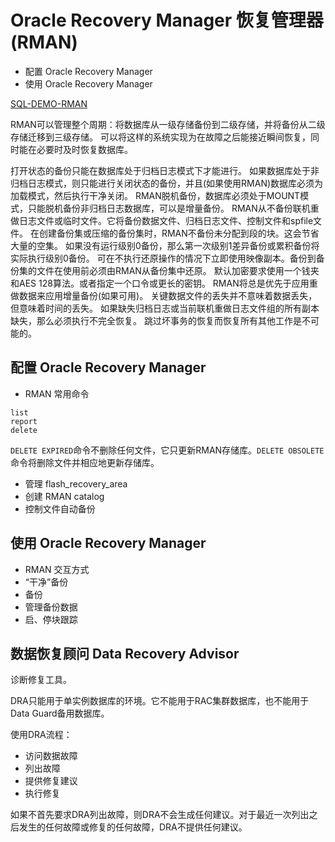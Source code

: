 # Oracle Recovery Manager 恢复管理器(RMAN)

- 配置 Oracle Recovery Manager
- 使用 Oracle Recovery Manager


[SQL-DEMO-RMAN](../../sql_demo/backup/rman.sql)

RMAN可以管理整个周期：将数据库从一级存储备份到二级存储，并将备份从二级存储迁移到三级存储。
可以将这样的系统实现为在故障之后能接近瞬间恢复，同时能在必要时及时恢复数据库。

打开状态的备份只能在数据库处于归档日志模式下才能进行。
如果数据库处于非归档日志模式，则只能进行关闭状态的备份，并且(如果使用RMAN)数据库必须为加载模式，然后执行干净关闭。
RMAN脱机备份，数据库必须处于MOUNT模式，只能脱机备份非归档日志数据库，可以是增量备份。
RMAN从不备份联机重做日志文件或临时文件。它将备份数据文件、归档日志文件、控制文件和spfile文件。
在创建备份集或压缩的备份集时，RMAN不备份未分配到段的块。这会节省大量的空集。
如果没有运行级别0备份，那么第一次级别1差异备份或累积备份将实际执行级别0备份。
可在不执行还原操作的情况下立即使用映像副本。备份到备份集的文件在使用前必须由RMAN从备份集中还原。
默认加密要求使用一个钱夹和AES 128算法。或者指定一个口令或更长的密钥。
RMAN将总是优先于应用重做数据来应用增量备份(如果可用)。
关键数据文件的丢失并不意味着数据丢失，但意味着时间的丢失。
如果缺失归档日志或当前联机重做日志文件组的所有副本缺失，那么必须执行不完全恢复。
跳过坏事务的恢复而恢复所有其他工作是不可能的。



## 配置 Oracle Recovery Manager

- RMAN 常用命令

```oracle
list
report
delete
```
`DELETE EXPIRED`命令不删除任何文件，它只更新RMAN存储库。`DELETE OBSOLETE`命令将删除文件并相应地更新存储库。

- 管理 flash_recovery_area
- 创建 RMAN catalog
- 控制文件自动备份


## 使用 Oracle Recovery Manager

- RMAN 交互方式
- “干净”备份
- 备份
- 管理备份数据
- 启、停块跟踪


## 数据恢复顾问 Data Recovery Advisor

诊断修复工具。

DRA只能用于单实例数据库的环境。它不能用于RAC集群数据库，也不能用于Data Guard备用数据库。

使用DRA流程：

- 访问数据故障
- 列出故障
- 提供修复建议
- 执行修复

如果不首先要求DRA列出故障，则DRA不会生成任何建议。对于最近一次列出之后发生的任何故障或修复的任何故障，DRA不提供任何建议。


## 
